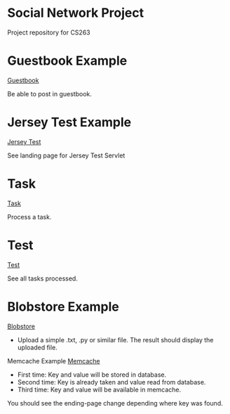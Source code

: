 Social Network Project
===========
Project repository for CS263

Guestbook Example
==
[Guestbook](http://icy-sun.appspot.com/)

Be able to post in guestbook.

Jersey Test Example
==
[Jersey Test](http://icy-sun.appspot.com/context/jerseyws/test)

See landing page for Jersey Test Servlet

Task
==
[Task](http://icy-sun.appspot.com/task.html)

Process a task.

Test
==
[Test](http://icy-sun.appspot.com/test)

See all tasks processed.

Blobstore Example
==
[Blobstore](http://icy-sun.appspot.com/upload.jsp)

* Upload a simple .txt, .py or similar file.
The result should display the uploaded file.

Memcache Example
[Memcache](http://icy-sun.appspot.com/testmemcache.html)

* First time: Key and value will be stored in database.
* Second time: Key is already taken and value read from database.
* Third time: Key and value will be available in memcache.

You should see the ending-page change depending where key was found.




